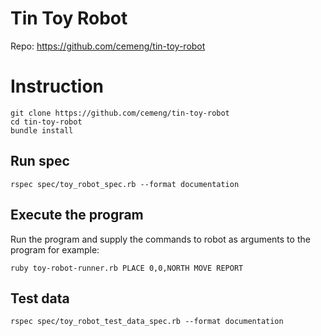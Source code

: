 # Tin Toy Robot

Repo: https://github.com/cemeng/tin-toy-robot

# Instruction

```
git clone https://github.com/cemeng/tin-toy-robot
cd tin-toy-robot
bundle install
```

## Run spec
```
rspec spec/toy_robot_spec.rb --format documentation
```

## Execute the program

Run the program and supply the commands to robot as
arguments to the program for example:

```
ruby toy-robot-runner.rb PLACE 0,0,NORTH MOVE REPORT
```

## Test data
```
rspec spec/toy_robot_test_data_spec.rb --format documentation
```
